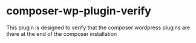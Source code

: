 # composer-wp-plugin-verify
This plugin is designed to verify that the composer wordpress plugins are there at the end of the composer installation
